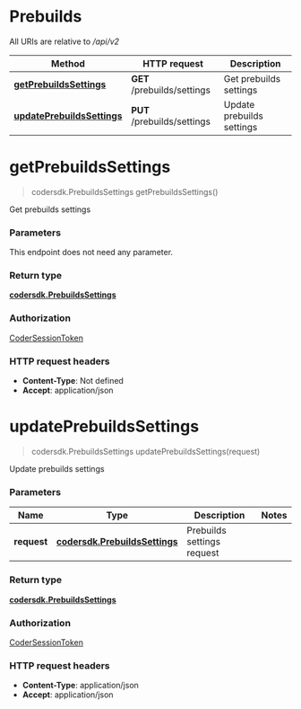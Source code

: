 # Prebuilds


All URIs are relative to */api/v2*

| Method | HTTP request | Description |
|------------- | ------------- | -------------|
| [**getPrebuildsSettings**](PrebuildsApi.md#getPrebuildsSettings) | **GET** /prebuilds/settings | Get prebuilds settings |
| [**updatePrebuildsSettings**](PrebuildsApi.md#updatePrebuildsSettings) | **PUT** /prebuilds/settings | Update prebuilds settings |


<a name="getPrebuildsSettings"></a>
# **getPrebuildsSettings**
> codersdk.PrebuildsSettings getPrebuildsSettings()

Get prebuilds settings

### Parameters
This endpoint does not need any parameter.

### Return type

[**codersdk.PrebuildsSettings**](../Models/codersdk.PrebuildsSettings.md)

### Authorization

[CoderSessionToken](../README.md#CoderSessionToken)

### HTTP request headers

- **Content-Type**: Not defined
- **Accept**: application/json

<a name="updatePrebuildsSettings"></a>
# **updatePrebuildsSettings**
> codersdk.PrebuildsSettings updatePrebuildsSettings(request)

Update prebuilds settings

### Parameters

|Name | Type | Description  | Notes |
|------------- | ------------- | ------------- | -------------|
| **request** | [**codersdk.PrebuildsSettings**](../Models/codersdk.PrebuildsSettings.md)| Prebuilds settings request | |

### Return type

[**codersdk.PrebuildsSettings**](../Models/codersdk.PrebuildsSettings.md)

### Authorization

[CoderSessionToken](../README.md#CoderSessionToken)

### HTTP request headers

- **Content-Type**: application/json
- **Accept**: application/json


